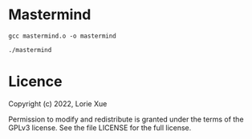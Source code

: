 # Mastermind

`gcc mastermind.o -o mastermind`

`./mastermind`

# Licence
Copyright (c) 2022, Lorie Xue

Permission to modify and redistribute is granted under the terms of the GPLv3 license. See the file LICENSE for the full license.
